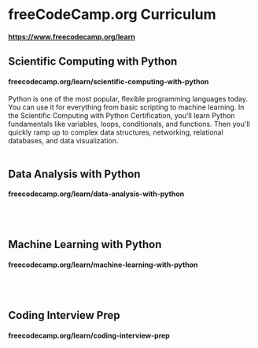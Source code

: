 # freeCodeCamp.org Curriculum
#### https://www.freecodecamp.org/learn


## Scientific Computing with Python
#### <a>freecodecamp.org/learn/scientific-computing-with-python</a>
Python is one of the most popular, flexible programming languages today. You can use it for everything from basic scripting to machine learning.
In the Scientific Computing with Python Certification, you'll learn Python fundamentals like variables, loops, conditionals, and functions. Then you'll quickly ramp up to complex data structures, networking, relational databases, and data visualization.
<br>
<br>

## Data Analysis with Python
#### <a>freecodecamp.org/learn/data-analysis-with-python</a>
<br>
<br>

## Machine Learning with Python
#### <a>freecodecamp.org/learn/machine-learning-with-python</a>
<br>
<br>

## Coding Interview Prep
#### <a>freecodecamp.org/learn/coding-interview-prep</a>
<br>
<br>
